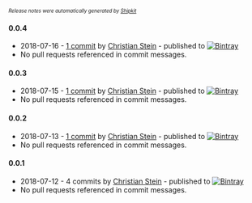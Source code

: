 <sup><sup>*Release notes were automatically generated by [Shipkit](http://shipkit.org/)*</sup></sup>

#### 0.0.4
 - 2018-07-16 - [1 commit](https://github.com/sormuras/brahms/compare/v0.0.3...v0.0.4) by [Christian Stein](https://github.com/sormuras) - published to [![Bintray](https://img.shields.io/badge/Bintray-0.0.4-green.svg)](https://bintray.com/sormuras/maven/brahms/0.0.4)
 - No pull requests referenced in commit messages.

#### 0.0.3
 - 2018-07-15 - [1 commit](https://github.com/sormuras/brahms/compare/v0.0.2...v0.0.3) by [Christian Stein](https://github.com/sormuras) - published to [![Bintray](https://img.shields.io/badge/Bintray-0.0.3-green.svg)](https://bintray.com/sormuras/maven/brahms/0.0.3)
 - No pull requests referenced in commit messages.

#### 0.0.2
 - 2018-07-13 - [1 commit](https://github.com/sormuras/brahms/compare/v0.0.1...v0.0.2) by [Christian Stein](https://github.com/sormuras) - published to [![Bintray](https://img.shields.io/badge/Bintray-0.0.2-green.svg)](https://bintray.com/sormuras/maven/brahms/0.0.2)
 - No pull requests referenced in commit messages.

#### 0.0.1
 - 2018-07-12 - 4 commits by [Christian Stein](https://github.com/sormuras) - published to [![Bintray](https://img.shields.io/badge/Bintray-0.0.1-green.svg)](https://bintray.com/sormuras/maven/brahms/0.0.1)
 - No pull requests referenced in commit messages.

